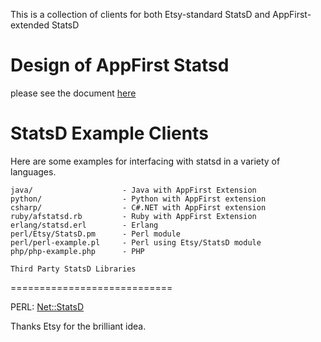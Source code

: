 This is a collection of clients for both Etsy-standard StatsD and AppFirst-extended StatsD

Design of AppFirst Statsd
====================================
please see the document [here](https://appfirst.fogbugz.com/default.asp?w423)

StatsD Example Clients
======================

Here are some examples for interfacing with statsd in a variety of languages.

    java/                    - Java with AppFirst Extension
    python/                  - Python with AppFirst extension
    csharp/                  - C#.NET with AppFirst extension
    ruby/afstatsd.rb         - Ruby with AppFirst Extension
    erlang/statsd.erl        - Erlang
    perl/Etsy/StatsD.pm      - Perl module
    perl/perl-example.pl     - Perl using Etsy/StatsD module
    php/php-example.php      - PHP

    Third Party StatsD Libraries
============================

   PERL: [Net::StatsD](https://github.com/cosimo/perl5-net-statsd/)

Thanks Etsy for the brilliant idea. 
